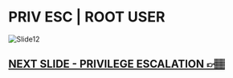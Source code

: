 # PRIV ESC | ROOT USER

![Slide12](https://i.postimg.cc/sjvXx6p8/slides12.jpg)

## [NEXT SLIDE  - PRIVILEGE ESCALATION 👉🏽](13-slide.md)
